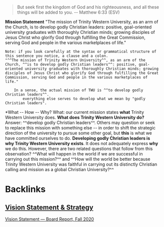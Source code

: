 >But seek first the kingdom of God and his righteousness, and all these things will be added to you. -- Matthew 6:33 (ESV)

**Mission Statement**
    "The mission of Trinity Western University, as an arm of the Church, is to develop godly Christian leaders: positive, goal-oriented university graduates with thoroughly Christian minds; growing disciples of Jesus Christ who glorify God through fulfilling the Great Commission, serving God and people in the various marketplaces of life." 

    Note: if you look carefully at the syntax or grammatical structure of this sentence you notice, a clause and a colon.
    "^^The mission of Trinity Western University^^, as an arm of the Church, ^^is to develop godly Christian leaders^^: positive, goal-oriented university graduates with thoroughly Christian minds; growing disciples of Jesus Christ who glorify God through fulfilling the Great Commission, serving God and people in the various marketplaces of life." 

        In a sense, the actual mission of TWU is ^^to develop godly Christian leaders^^.
            everything else serves to develop what we mean by "godly Christian leaders".
*What -- How -- Why?
    What: our current mission states **what** Trinity Western University does.
        **What does Trinity Western University do?**
        Answer: ^^develop godly Christian leaders^^.
        Others may question or seek to replace this mission with something else -- in order to shift the strategic direction of the university to pursue some other goal, but **this** is what we have committed ourselves to do. **Developing godly Christian leaders is why Trinity Western University exists**.
        It does not adequately express **why** we do this.
    However, there are two related questions that follow from this observation?
        ^^What will happen in the world if we are successful in carrying out this mission?^^ and
        ^^How will the world be better because Trinity Western University was faithful in carrying out its distinctly Christian calling and mission as a global Christian University?^^
        


# Backlinks
## [Vision Statement & Strategy](<Vision Statement & Strategy.md>)
[Vision Statement — Board Report, Fall 2020](<Vision Statement — Board Report, Fall 2020.md>)

